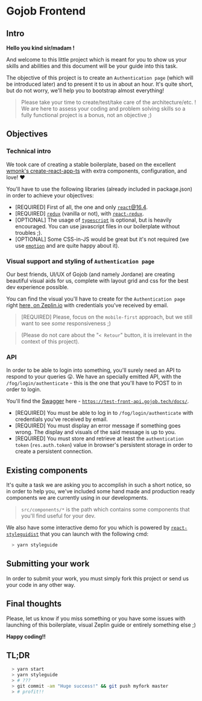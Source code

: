 # Gojob Frontend

## Intro

__Hello you kind sir/madam !__

And welcome to this little project which is meant for you to show us your skills and abilities and this document will be your guide into this task.

The objective of this project is to create an `Authentication page` (which will be introduced later) and to present it to us in about an hour. It's quite short, but do not worry, we'll help you to bootstrap almost everything!

> Please take your time to create/test/take care of the architecture/etc. ! We are here to assess your coding and problem solving skills so a fully functional project is a bonus, not an objective ;)

## Objectives

### Technical intro

We took care of creating a stable boilerplate, based on the excellent [wmonk's create-react-app-ts](https://github.com/wmonk/create-react-app-typescript) with extra components, configuration, and love! ♥️

You'll have to use the following libraries (already included in package.json) in order to achieve your objectives:

 - [REQUIRED] First of all, the one and only [`react`@16.4](https://reactjs.org/).
 - [REQUIRED] [`redux`](https://redux.js.org/) (vanilla or not), with [`react-redux`](https://github.com/reduxjs/react-redux).
 - [OPTIONAL] The usage of [`typescript`](http://www.typescriptlang.org/) is optional, but is heavily encouraged. You can use javascript files in our boilerplate without troubles ;).
 - [OPTIONAL] Some CSS-in-JS would be great but it's not required (we use [`emotion`](https://emotion.sh/) and are quite happy about it).

### Visual support and styling of `Authentication page`

Our best friends, UI/UX of Gojob (and namely Jordane) are creating beautiful visual aids for us, complete with layout grid and css for the best dev experience possible.

You can find the visual you'll have to create for the `Authentication page` right [here, on Zeplin.io](https://app.zeplin.io/project/5b914c8905575c52ba17c7cc) with credentials you've received by email.

> [REQUIRED] Please, focus on the `mobile-first` approach, but we still want to see _some_ responsiveness ;)

> (Please do not care about the "`< Retour`" button, it is irrelevant in the context of this project).

### API

In order to be able to login into something, you'll surely need an API to respond to your queries 😛. We have an specially emitted API, with the `/fog/login/authenticate` - this is the one that you'll have to POST to in order to login.

You'll find the [Swagger](https://swagger.io/) here - [`https://test-front-api.gojob.tech/docs/`](https://test-front-api.gojob.tech/docs/).

 - [REQUIRED] You must be able to log in to `/fog/login/authenticate` with credentials you've received by email. 
 - [REQUIRED] You must display an error message if something goes wrong. The display and visuals of the said message is up to you.
 - [REQUIRED] You must store and retrieve at least the `authentication token` (`res.auth.token`) value in browser's persistent storage in order to create a persistent connection.

## Existing components

It's quite a task we are asking you to accomplish in such a short notice, so in order to help you, we've included some hand made and production ready components we are currently using in our developments.

> `src/components/*` is the path which contains some components that you'll find useful for your dev.

We also have some interactive demo for you which is powered by [`react-styleguidist`](https://react-styleguidist.js.org/) that you can launch with the following cmd:

```bash
  > yarn styleguide
```

## Submitting your work

In order to submit your work, you must simply fork this project or send us your code in any other way.

## Final thoughts

Please, let us know if you miss something or you have some issues with launching of this boilerplate, visual Zeplin guide or entirely something else ;)

__Happy coding!!__

## TL;DR

```bash
  > yarn start
  > yarn styleguide
  > # ???
  > git commit -am "Huge success!" && git push myfork master
  > # profit!!
```
